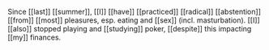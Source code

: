 Since [[last]] [[summer]], [[I]] [[have]] [[practiced]] [[radical]] [[abstention]] [[from]] [[most]] pleasures, esp. eating and [[sex]] (incl. masturbation). [[I]] [[also]] stopped playing and [[studying]] poker, [[despite]] this impacting [[my]] finances. 

